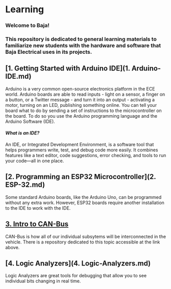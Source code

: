 # Learning

### Welcome to Baja!

### This repository is dedicated to general learning materials to familiarize new students with the hardware and software that Baja Electrical uses in its projects.

## [1. Getting Started with Arduino IDE](1. Arduino-IDE.md)

Arduino is a very common open-source electronics platform in the ECE world. Arduino boards are able to read inputs - light on a sensor, a finger on a button, or a Twitter message - and turn it into an output - activating a motor, turning on an LED, publishing something online. You can tell your board what to do by sending a set of instructions to the microcontroller on the board. To do so you use the Arduino programming language and the Arduino Software (IDE).

#### *What is an IDE?*

An IDE, or Integrated Development Environment, is a software tool that helps programmers write, test, and debug code more easily. It combines features like a text editor, code suggestions, error checking, and tools to run your code—all in one place.

## [2. Programming an ESP32 Microcontroller](2. ESP-32.md)

Some standard Arduino boards, like the Arduino Uno, can be programmed without any extra work. However, ESP32 boards require another installation to the IDE to work with the IDE.

## [3. Intro to CAN-Bus](https://github.com/NJIT-Highlander-Racing-Electrical/CAN-Bus)

CAN-Bus is how all of our individual subsytems will be interconnected in the vehicle. There is a repository dedicated to this topic accessible at the link above. 

## [4. Logic Analyzers](4. Logic-Analyzers.md)

Logic Analyzers are great tools for debugging that allow you to see individual bits changing in real time.
